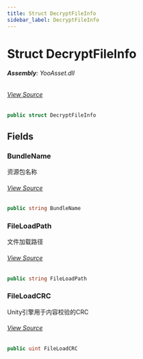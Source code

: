 ```yaml
---
title: Struct DecryptFileInfo
sidebar_label: DecryptFileInfo
---
```

# Struct DecryptFileInfo


###### **Assembly**: YooAsset.dll
###### [View Source](https://github.com/tuyoogame/YooAsset-Samples.git/blob/main/Assets/YooAsset/Runtime/Services/IDecryptionServices.cs#L6)
```csharp title="Declaration"
public struct DecryptFileInfo
```
## Fields
### BundleName
资源包名称
###### [View Source](https://github.com/tuyoogame/YooAsset-Samples.git/blob/main/Assets/YooAsset/Runtime/Services/IDecryptionServices.cs#L11)
```csharp title="Declaration"
public string BundleName
```
### FileLoadPath
文件加载路径
###### [View Source](https://github.com/tuyoogame/YooAsset-Samples.git/blob/main/Assets/YooAsset/Runtime/Services/IDecryptionServices.cs#L16)
```csharp title="Declaration"
public string FileLoadPath
```
### FileLoadCRC
Unity引擎用于内容校验的CRC
###### [View Source](https://github.com/tuyoogame/YooAsset-Samples.git/blob/main/Assets/YooAsset/Runtime/Services/IDecryptionServices.cs#L21)
```csharp title="Declaration"
public uint FileLoadCRC
```
